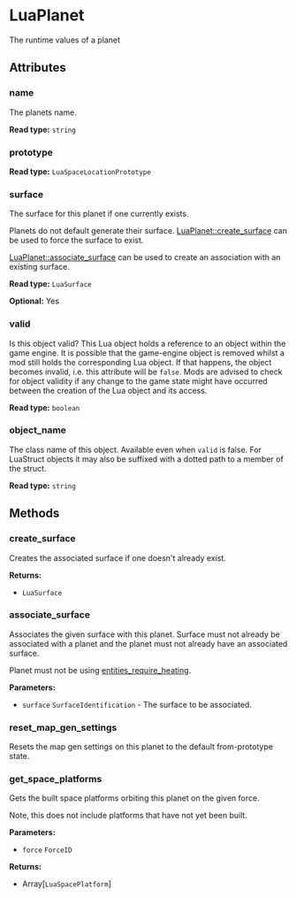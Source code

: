# LuaPlanet

The runtime values of a planet

## Attributes

### name

The planets name.

**Read type:** `string`

### prototype

**Read type:** `LuaSpaceLocationPrototype`

### surface

The surface for this planet if one currently exists.

Planets do not default generate their surface. [LuaPlanet::create_surface](runtime:LuaPlanet::create_surface) can be used to force the surface to exist.

[LuaPlanet::associate_surface](runtime:LuaPlanet::associate_surface) can be used to create an association with an existing surface.

**Read type:** `LuaSurface`

**Optional:** Yes

### valid

Is this object valid? This Lua object holds a reference to an object within the game engine. It is possible that the game-engine object is removed whilst a mod still holds the corresponding Lua object. If that happens, the object becomes invalid, i.e. this attribute will be `false`. Mods are advised to check for object validity if any change to the game state might have occurred between the creation of the Lua object and its access.

**Read type:** `boolean`

### object_name

The class name of this object. Available even when `valid` is false. For LuaStruct objects it may also be suffixed with a dotted path to a member of the struct.

**Read type:** `string`

## Methods

### create_surface

Creates the associated surface if one doesn't already exist.

**Returns:**

- `LuaSurface`

### associate_surface

Associates the given surface with this planet. Surface must not already be associated with a planet and the planet must not already have an associated surface.

Planet must not be using [entities_require_heating](runtime:LuaSpaceLocationPrototype::entities_require_heating).

**Parameters:**

- `surface` `SurfaceIdentification` - The surface to be associated.

### reset_map_gen_settings

Resets the map gen settings on this planet to the default from-prototype state.

### get_space_platforms

Gets the built space platforms orbiting this planet on the given force.

Note, this does not include platforms that have not yet been built.

**Parameters:**

- `force` `ForceID`

**Returns:**

- Array[`LuaSpacePlatform`]

